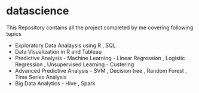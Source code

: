 # datascience

This Repository contains all the project completed by me covering following topics

  - Exploratory Data Analaysis using R , SQL
  - Data Visualization in R and Tableau
  - Predictive Analysis - Machine Learning - Linear Regression , Logistic Regression , Unsupervised Learning - Custering
  - Advanced Predictive Analysis - SVM , Decision tree , Random Forest , Time Series Analysis
  - Big Data Analytics - Hive , Spark
